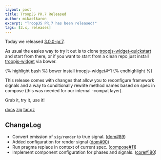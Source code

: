 ```yaml
---
layout: post
title: TroopJS PR.7 Released
author: mikaelkaron
excerpt: "TroopJS PR.7 has been released!"
tags: [3.x, releases]
---
```


Today we released [3.0.0-pr.7](https://github.com/troopjs/troopjs/releases/tag/3.0.0-pr.7).

As usual the easies way to try it out is to clone [troopjs-widget-quickstart](https://github.com/troopjs/troopjs-widget-quickstart/) and start from there, or if you want to start from a clean repo just install [troopjs-widget](https://github.com/troopjs/troopjs-widget) via bower.

{% highlight bash %}
bower install troopjs-widget#^1
{% endhighlight %}

This release comes with changes that allow you to reconfigure framework signals and a way to conditionally rewrite method names based on spec in compose (this was needed for our internal -compat layer).

Grab it, try it, use it!

<div markdown="0">
<a href="https://cdn.rawgit.com/troopjs/troopjs/3.0.0-pr.7/docs/index.html" class="btn btn-info">docs</a>
<a href="https://github.com/troopjs/troopjs/archive/3.0.0-pr.7.zip" class="btn btn-success">zip</a>
<a href="https://github.com/troopjs/troopjs/archive/3.0.0-pr.7.tar.gz" class="btn btn-success">tar.gz</a>
</div>

## ChangeLog

- Convert emission of `sig/render` to true signal. ([dom#89](https://github.com/troopjs/troopjs-dom/pull/89))
- Added configuration for render signal ([dom#90](https://github.com/troopjs/troopjs-dom/pull/90))
- Run pragma replace in context of current spec. ([compose#11](https://github.com/troopjs/troopjs-compose/pull/11))
- Implement component configuration for phases and signals. ([core#180](https://github.com/troopjs/troopjs-core/pull/180))